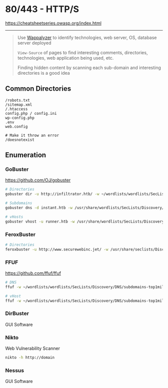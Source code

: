 # 80/443 - HTTP/S
https://cheatsheetseries.owasp.org/index.html

---

> Use [Wappalyzer](https://www.wappalyzer.com/download) to identify technologies, web server, OS, database server deployed
> 
> `View-Source` of pages to find interesting comments, directories, technologies, web application being used, etc.
> 
> Finding hidden content by scanning each sub-domain and interesting directories is a good idea

## Common Directories
```
/robots.txt
/sitemap.xml
/.htaccess
config.php / config.ini
wp-config.php
.env
web.config

# Make it throw an error
/doesnotexist
```

## Enumeration
### GoBuster
https://github.com/OJ/gobuster
```bash
# Directories
gobuster dir -u http://infiltrator.htb/ -w ~/wordlists/wordlists/SecLists/Discovery/Web-Content/directory-list-2.3-big.txt -b "302,404" -t 50

# Subdomains
gobuster dns -d instant.htb -w /usr/share/wordlists/SecLists/Discovery/DNS/subdomains-top1million-5000.txt -t 50

# vHosts
gobuster vhost -u runner.htb -w /usr/share/wordlists/SecLists/Discovery/DNS/subdomains-top1million-5000.txt -t 50
```
### FeroxBuster
```bash
# Directories
feroxbuster -u http://www.securewebinc.jet/ -w /usr/share/seclists/Discovery/Web-Content/raft-medium-files-lowercase.txt -k -B -x "txt,html,php,zip,rar,tar.gz" -v -e -o ./ferox.txt
```
### FFUF
https://github.com/ffuf/ffuf
```bash
# DNS
ffuf -w ~/wordlists/wordlists/SecLists/Discovery/DNS/subdomains-top1million-110000.txt:FUZZ -u http://FUZZ.board.htb/

# vHost
ffuf -w ~/wordlists/wordlists/SecLists/Discovery/DNS/subdomains-top1million-110000.txt:FUZZ -u http://board.htb/ -H 'Host: FUZZ.board.htb' -fs 900
```
### DirBuster
GUI Software
### Nikto
Web Vulnerability Scanner
```bash
nikto -h http://domain
```

### Nessus
GUI Software

